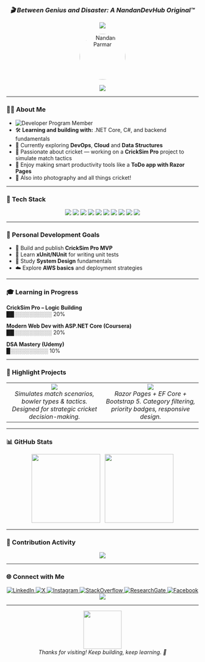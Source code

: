 <h3 align="center">
  <b><i> 🎬 Between Genius and Disaster: A NandanDevHub Original™</i></b>
</h3>

<p align="center">
  <img src="https://komarev.com/ghpvc/?username=nandandevhub&label=Profile+Views&color=FF4287&style=for-the-badge" />
</p>

<p align="center">
  <a href="https://github.com/nandandevhub">
    <img src="https://avatars.githubusercontent.com/u/97554182?v=4" alt="Nandan Parmar" width="120" style="border-radius:50%;" />
  </a>
</p>

<p align="center">
  <a href="https://github.com/DenverCoder1/readme-typing-svg">
<img src="https://readme-typing-svg.herokuapp.com?font=Fira+Code&size=25&duration=4000&pause=1000&color=FF6EC7&center=true&vCenter=true&width=650&lines=Hi,+I'm+Nandan+Parmar;A+Full+Stack+Developer;.NET+Core+%7C+C%23+%7C+SQL+%7C+React+%7C+DevOps+%7C+ML;I+love+building+cool+tools+%F0%9F%92%BB" />
  </a>
</p>

---

### 👨‍💻 About Me

* ![Developer Program Member](https://img.shields.io/badge/Developer%20Program-Member-FF4287?style=flat&logo=github)
* 🛠️ **Learning and building with:** .NET Core, C#, and backend fundamentals  
* 🧠 Currently exploring **DevOps**, **Cloud** and **Data Structures** 
* 🏏 Passionate about cricket — working on a **CrickSim Pro** project to simulate match tactics  
* 🧩 Enjoy making smart productivity tools like a **ToDo app with Razor Pages**  
* 📸 Also into photography and all things cricket!

---

### 🔧 Tech Stack
<p align="center">
  <img src="https://img.shields.io/badge/C%23-68217A?style=for-the-badge&logo=c-sharp&logoColor=white"/>
  <img src="https://img.shields.io/badge/.NET-512BD4?style=for-the-badge&logo=dotnet&logoColor=white"/>
  <img src="https://img.shields.io/badge/SQL%20Server-CC2927?style=for-the-badge&logo=microsoftsqlserver&logoColor=white"/>
  <img src="https://img.shields.io/badge/React-20232A?style=for-the-badge&logo=react&logoColor=61DAFB"/>
  <img src="https://img.shields.io/badge/Python-306998?style=for-the-badge&logo=python&logoColor=white"/>
  <img src="https://img.shields.io/badge/ML-FFB400?style=for-the-badge&logo=scikit-learn&logoColor=black"/>
  <img src="https://img.shields.io/badge/AWS-FF9900?style=for-the-badge&logo=amazonaws&logoColor=white"/>
  <img src="https://img.shields.io/badge/Postman-FF6C37?style=for-the-badge&logo=postman&logoColor=white"/>
  <img src="https://img.shields.io/badge/Git-F05033?style=for-the-badge&logo=git&logoColor=white"/>
  <img src="https://img.shields.io/badge/Docker-2496ED?style=for-the-badge&logo=docker&logoColor=white"/>
</p>


---
### 🎯 Personal Development Goals

- 🏏 Build and publish **CrickSim Pro MVP**
- 🧪 Learn **xUnit/NUnit** for writing unit tests
- 🧠 Study **System Design** fundamentals
- ☁️ Explore **AWS basics** and deployment strategies

---

### 🎓 Learning in Progress

**CrickSim Pro – Logic Building**  
██░░░░░░░░░░ 20%

**Modern Web Dev with ASP.NET Core (Coursera)**  
██░░░░░░░░░░ 20%

**DSA Mastery (Udemy)**  
█░░░░░░░░░░ 10%

---
### 💼 Highlight Projects

<table>
  <tr>
    <td align="center" width="50%">
      <a href="https://github.com/nandandevhub/CrickSim-Pro">
        <img src="https://img.shields.io/badge/🏏 CrickSim Pro-In Progress-FF6EC7?style=for-the-badge&logo=github&logoColor=white" />
      </a>
      <br/>
      <i>Simulates match scenarios, bowler types & tactics. Designed for strategic cricket decision-making.</i>
    </td>
    <td align="center" width="50%">
  <a href="https://github.com/nandandevhub/TodoApp-RazorPages">
    <img src="https://img.shields.io/badge/✅%20ToDo%20Web%20App-.NET%20Core%20MVC-FF6EC7?style=for-the-badge&logo=github&logoColor=white" />
  </a>
      <br/>
      <i>Razor Pages + EF Core + Bootstrap 5. Category filtering, priority badges, responsive design.</i>
    </td>
  </tr>
</table>

---
### 📊 GitHub Stats

<p align="center">
  <img src="https://github-readme-stats.vercel.app/api?username=nandandevhub&show_icons=true&theme=radical" height="180"/>
  &nbsp;
  <img src="https://github-readme-streak-stats.herokuapp.com/?user=nandandevhub&theme=radical" height="180"/>
</p>

---

### 🎯 Contribution Activity

<p align="center">
  <img src="https://github-readme-activity-graph.vercel.app/graph?username=nandandevhub&bg_color=0d1117&color=FF4287&line=FF4287&point=FFFFFF&area_color=FF4287&area=true" />
</p>

---

### 🌐 Connect with Me

<p align="center">
  <a href="https://linkedin.com/in/nandan-parmar">
    <img src="https://img.shields.io/badge/-LinkedIn-0077B5?style=for-the-badge&logo=linkedin&logoColor=white" alt="LinkedIn"/>
  </a>
  <a href="https://x.com/NandanParmar">
    <img src="https://img.shields.io/badge/-X-000000?style=for-the-badge&logo=twitter&logoColor=white" alt="X"/>
  </a>
  <a href="https://instagram.com/imagesbynandan">
    <img src="https://img.shields.io/badge/-Instagram-E4405F?style=for-the-badge&logo=instagram&logoColor=white" alt="Instagram"/>
  </a>
  <a href="https://stackoverflow.com/users/20049095/nandan-parmar?tab=profile">
    <img src="https://img.shields.io/badge/-StackOverflow-F58025?style=for-the-badge&logo=stackoverflow&logoColor=white" alt="StackOverflow"/>
  </a>
  <a href="https://www.researchgate.net/profile/Nandan-Parmar-2">
    <img src="https://img.shields.io/badge/-ResearchGate-00CCBB?style=for-the-badge&logo=researchgate&logoColor=white" alt="ResearchGate"/>
  </a>
  <a href="http://facebook.com/nandan.parmar.7">
    <img src="https://img.shields.io/badge/-Facebook-1877F2?style=for-the-badge&logo=facebook&logoColor=white" alt="Facebook"/>
  </a>
 <a href="https://github.com/sponsors/NandanDevHub">
  <img src="https://img.shields.io/badge/Sponsor%20Me-%E2%9D%A4-FF4287?style=for-the-badge&logo=github-sponsors&logoColor=white" />
</a>
</p>

---

<p align="center">
  <img src="https://media.giphy.com/media/f3iwJFOVOwuy7K6FFw/giphy.gif" width="100" /><br/>
  <i>Thanks for visiting! Keep building, keep learning. 🚀</i>
</p>











